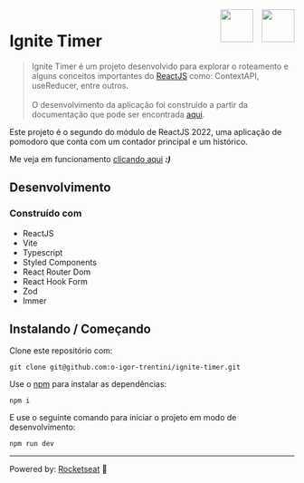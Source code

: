 <img src="https://drive.google.com/uc?export=view&id=1I8Gil5iH_K_4CeHBAvK-JlmDxGOIN-he" alt="" width="58" height="58" align="right" />
<img src="https://drive.google.com/uc?export=view&id=1I8Gil5iH_K_4CeHBAvK-JlmDxGOIN-he" alt="" width="58" height="58" align="right" style="margin-right: 12px" />

# Ignite Timer

> Ignite Timer é um projeto desenvolvido para explorar o roteamento e alguns conceitos importantes do [ReactJS][] como: ContextAPI, useReducer, entre outros.
> <br/><br/> O desenvolvimento da aplicação foi construido a partir da documentação que pode ser encontrada [aqui][].

Este projeto é o segundo do módulo de ReactJS 2022, uma aplicação de pomodoro que conta com um contador principal e um histórico.

Me veja em funcionamento [clicando aqui][] ***:)***

## Desenvolvimento

### Construído com

- ReactJS
- Vite
- Typescript
- Styled Components
- React Router Dom
- React Hook Form
- Zod
- Immer

## Instalando / Começando

Clone este repositório com:

```shell
git clone git@github.com:o-igor-trentini/ignite-timer.git
```

Use o [npm][] para instalar as dependências:

```shell
npm i
```

E use o seguinte comando para iniciar o projeto em modo de desenvolvimento:

```shell
npm run dev
```

---

Powered by: [Rocketseat][] 🚀

[ReactJS]:  https://reactjs.org/
[Rocketseat]: https://www.rocketseat.com.br/
[clicando aqui]: https://o-igor-trentini.github.io/ignite-timer/
[npm]: https://www.npmjs.com/
[aqui]: https://www.figma.com/file/laug9NZzG0lpbODpaTy0NQ/Ignite-Timer-(Community)?node-id=0%3A1&t=hnubtrUXEk66gH8S-0

